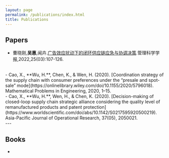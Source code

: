 ```yaml
---
layout: page
permalink: /publications/index.html
title: Publications
---
```


## Papers

- 曹晓刚,**吴惠**,闻卉.[广告效应扰动下的闭环供应链应急与协调决策](http://jmsc.tju.edu.cn/jmsc/article/abstract/20220306).管理科学学报,2022,25(03):107-126.
<br>
- Cao, X., **Wu, H.**, Chen, K., & Wen, H. (2020). [Coordination strategy of the supply chain with consumer preferences under the “presale and spot-sale” mode](https://onlinelibrary.wiley.com/doi/10.1155/2020/5796018). Mathematical Problems in Engineering, 2020, 1–15. 
<br>
- Cao, X., **Wu, H.**, Wen, H., & Chen, K. (2020). [Decision-making of closed-loop supply chain strategic alliance considering the quality level of remanufactured products and patent protection](https://www.worldscientific.com/doi/abs/10.1142/S0217595920500219). Asia-Pacific Journal of Operational Research, 37(05), 2050021.

  <br>
---

## Books
- 